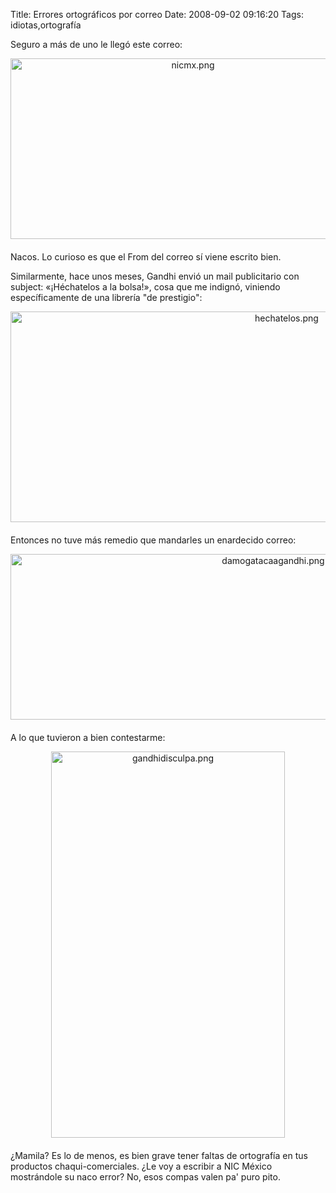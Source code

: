 Title: Errores ortográficos por correo
Date: 2008-09-02 09:16:20
Tags: idiotas,ortografía

Seguro a más de uno le llegó este correo:
<div><span class="mt-enclosure mt-enclosure-image" style="display: inline;"><img class="mt-image-center" style="margin: 0pt auto 20px; text-align: center; display: block;" src="http://log.damog.net/nicmx.png" alt="nicmx.png" width="568" height="289" /></span></div>
Nacos. Lo curioso es que el From del correo sí viene escrito bien.

Similarmente, hace unos meses, Gandhi envió un mail publicitario con subject: «¡Héchatelos a la bolsa!», cosa que me indignó, viniendo específicamente de una librería "de prestigio":

<span class="mt-enclosure mt-enclosure-image" style="display: inline;"><img class="mt-image-center" style="margin: 0pt auto 20px; text-align: center; display: block;" src="http://log.damog.net/hechatelos.png" alt="hechatelos.png" width="868" height="337" /></span>Entonces no tuve más remedio que mandarles un enardecido correo:

<span class="mt-enclosure mt-enclosure-image" style="display: inline;"><img class="mt-image-center" style="margin: 0pt auto 20px; text-align: center; display: block;" src="http://log.damog.net/damogatacaagandhi.png" alt="damogatacaagandhi.png" width="825" height="265" /></span>A lo que tuvieron a bien contestarme:

<span class="mt-enclosure mt-enclosure-image" style="display: inline;"><img class="mt-image-center" style="margin: 0pt auto 20px; text-align: center; display: block;" src="http://log.damog.net/gandhidisculpa.png" alt="gandhidisculpa.png" width="374" height="618" /></span>¿Mamila? Es lo de menos, es bien grave tener faltas de ortografía en tus productos chaqui-comerciales. ¿Le voy a escribir a NIC México mostrándole su naco error? No, esos compas valen pa' puro pito.